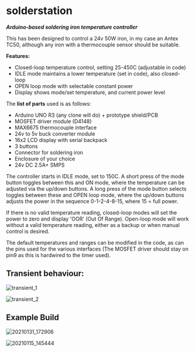 # solderstation

**_Arduino-based soldering iron temperature controller_**

This has been designed to control a 24v 50W iron, in my case an Antex TC50, although any iron with a thermocouple sensor should be suitable.

**Features:**

- Closed-loop temperature control, setting 25-450C (adjustable in code)
- IDLE mode maintains a lower temperature (set in code), also closed-loop
- OPEN loop mode with selectable constant power
- Display shows mode/set temperature, and current power level

The **list of parts** used is as follows:

- Arduino UNO R3 (any clone will do) + prototype shield/PCB
- MOSFET driver module (D4148)
- MAX6675 thermocouple interface
- 24v to 5v buck converter module
- 16x2 LCD display with serial backpack
- 3 buttons
- Connector for soldering iron
- Enclosure of your choice
- 24v DC 2.5A+ SMPS

The controller starts in IDLE mode, set to 150C.
A short press of the mode button toggles between this and ON mode, where the temperature can be adjusted via the up/down buttons.
A long press of the mode button selects toggles between these and OPEN loop mode, where the up/down buttons adjusts the power in the sequence 0-1-2-4-8-15, where 15 = full power.

If there is no valid temperature reading, closed-loop modes will set the power to zero and display 'OOR' (Out Of Range). Open-loop mode will work without a valid temperature reading, either as a backup or when manual control is desired.

The default temperatures and ranges can be modified in the code, as can the pins used for the various interfaces (The MOSFET driver should stay on pin9 as this is hardwired to the timer used).

## Transient behaviour:

![transient_1](https://user-images.githubusercontent.com/6553778/143453168-3dc61ea8-c763-4397-8236-60717914a795.png)

![transient_2](https://user-images.githubusercontent.com/6553778/143453198-d638395d-837c-45df-9e90-21f2bc6f0eb5.png)

## Example Build

![20210131_172906](https://user-images.githubusercontent.com/6553778/143454776-65fbd97f-c260-48c5-9376-1b4d9c282a0d.png)

![20210115_145444](https://user-images.githubusercontent.com/6553778/143454797-7ce82806-ff72-40fe-8cbc-887099fc1e87.png)
